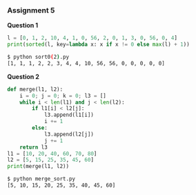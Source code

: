 ### Assignment 5

**Question 1**
```python
l = [0, 1, 2, 10, 4, 1, 0, 56, 2, 0, 1, 3, 0, 56, 0, 4]
print(sorted(l, key=lambda x: x if x != 0 else max(l) + 1))
```
```bash
$ python sort0(2).py
[1, 1, 1, 2, 2, 3, 4, 4, 10, 56, 56, 0, 0, 0, 0, 0]
```

**Question 2**
```python
def merge(l1, l2):
    i = 0; j = 0; k = 0; l3 = []
    while i < len(l1) and j < len(l2):
        if l1[i] < l2[j]:
            l3.append(l1[i])
            i += 1
        else:
            l3.append(l2[j])
            j += 1
    return l3
l1 = [10, 20, 40, 60, 70, 80]
l2 = [5, 15, 25, 35, 45, 60]
print(merge(l1, l2))
```
```bash
$ python merge_sort.py
[5, 10, 15, 20, 25, 35, 40, 45, 60]
```
